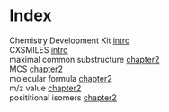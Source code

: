 # Index


Chemistry Development Kit [intro](intro.md#tp2)<br />
CXSMILES [intro](intro.md#tp1)<br />
maximal common substructure [chapter2](chapter2.md#tp4)<br />
MCS [chapter2](chapter2.md#tp5)<br />
molecular formula [chapter2](chapter2.md#tp1)<br />
m/z value [chapter2](chapter2.md#tp2)<br />
posititional isomers [chapter2](chapter2.md#tp3)
